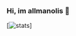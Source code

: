 ### Hi, im allmanolis 👋

[![stats](https://github-readme-stats.vercel.app/api?username=allmanolis&theme=marko&show_icons=true)]
